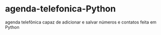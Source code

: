 # agenda-telefonica-Python
agenda telefônica capaz de adicionar e salvar números e contatos feita em Python 
